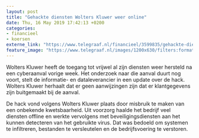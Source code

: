 ```yaml
---
layout: post
title: "Gehackte diensten Wolters Kluwer weer online"
date: Thu, 16 May 2019 17:42:13 +0200
categories: 
- financieel 
- koersen 
externe_link: "https://www.telegraaf.nl/financieel/3599835/gehackte-diensten-wolters-kluwer-weer-online"
feature_image: "https://www.telegraaf.nl/images/1200x630/filters:format(jpeg):quality(80)/cdn-kiosk-api.telegraaf.nl/96c51bb6-77f1-11e9-b1d8-0218eaf05005.jpg"
---
```


<p class="intro">Wolters Kluwer heeft de toegang tot vrijwel al zijn diensten weer hersteld na een cyberaanval vorige week. Het onderzoek naar die aanval duurt nog voort, stelt de informatie- en dataleverancier in een update over de hack. Wolters Kluwer herhaalt dat er geen aanwijzingen zijn dat er klantgegevens zijn buitgemaakt bij de aanval.</p> <p>De hack vond volgens Wolters Kluwer plaats door misbruik te maken van een onbekende kwetsbaarheid. Uit voorzorg haalde het bedrijf veel diensten offline en werkte vervolgens met beveiligingsdiensten aan het kunnen detecteren van het gebruikte virus. Dat was bedoeld om systemen te infiltreren, bestanden te versleutelen en de bedrijfsvoering te verstoren.</p>
